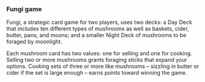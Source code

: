 ### Fungi game
Fungi, a strategic card game for two players, uses two decks: a Day Deck that includes ten different types of mushrooms as well as baskets, cider, butter, pans, and moons; and a smaller Night Deck of mushrooms to be foraged by moonlight. 


Each mushroom card has two values: one for selling and one for cooking. Selling two or more mushrooms grants foraging sticks that expand your options. Cooking sets of three or more like mushrooms – sizzling in butter or cider if the set is large enough – earns points toward winning the game.
